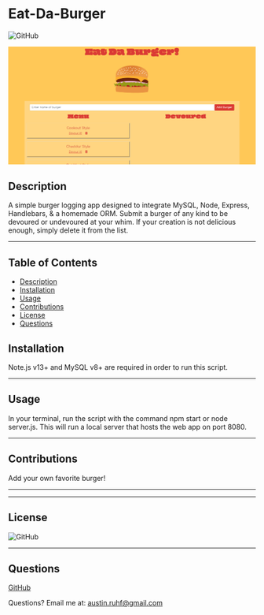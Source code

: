  # Eat-Da-Burger

  ![GitHub](https://img.shields.io/badge/license-MIT-purple?style=plastic)

  ![screenshot](/assets/eatdaburger.png "Site Preview")

  ## **Description**
  
  A simple burger logging app designed to integrate MySQL, Node, Express, Handlebars, & a homemade ORM. Submit a burger of any kind to be devoured or undevoured at your whim. If your creation is not delicious enough, simply delete it from the list.
  
  
  ***
  
  ## Table of Contents
  * [Description](#Description)
  * [Installation](#Installation)
  * [Usage](#Usage)
  * [Contributions](#contributions)
  * [License](#license)
  * [Questions](#Questions)
  
  
  ## **Installation**
  
  Note.js v13+ and MySQL v8+ are required in order to run this script.
  
  ***
  
  ## **Usage**
  
  In your terminal, run the script with the command npm start or node server.js. This will run a local server that hosts the web app on port 8080.
  
  ***
  
  ## **Contributions**
  
  Add your own favorite burger!
  
  ***
  

  
  ***
  
  ## **License**
  
  
  ![GitHub](https://img.shields.io/badge/license-MIT-purple?style=plastic)
  
  
  ***
  
  ## **Questions**
  
  
  [GitHub](https://www.github.com/acruhf)
  
  
  Questions? Email me at: austin.ruhf@gmail.com

